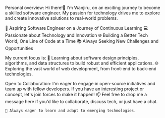 Personal overview:
Hi there!👋 I'm Wanjiru, on an exciting journey to become a skilled software engineer. My passion for technology drives me to explore and create innovative solutions to real-world problems.

🚀 Aspiring Software Engineer on a Journey of Continuous Learning
💻 Passionate about Technology and Innovation
🌐 Building a Better Tech World, One Line of Code at a Time
📚 Always Seeking New Challenges and Opportunities

My current focus is:
📖 Learning about software design principles, algorithms, and data structures to build robust and efficient applications.
🌐 Exploring the vast world of web development, from front-end to back-end technologies.

Open to Collaboration:
I'm eager to engage in open-source initiatives and team up with fellow developers. If you have an interesting project or concept, let's join forces to make it happen!
📫 Feel free to drop me a message here if you'd like to collaborate, discuss tech, or just have a chat.

    🚀 Always eager to learn and adapt to emerging technologies.


<!---
Wanjiru-se/Wanjiru-se is a ✨ special ✨ repository because its `README.md` (this file) appears on your GitHub profile.
You can click the Preview link to take a look at your changes.
--->
